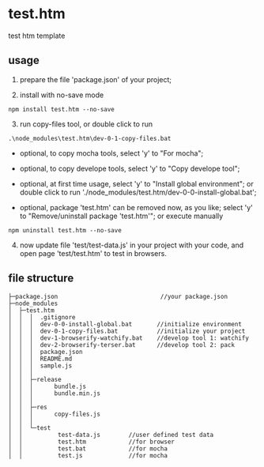 ﻿# test.htm
test htm template

## usage

1. prepare the file 'package.json' of your project;

2. install with no-save mode
```
npm install test.htm --no-save
```

3. run copy-files tool, or double click to run
```
.\node_modules\test.htm\dev-0-1-copy-files.bat
```

* optional, to copy mocha tools, select 'y' to "For mocha";

* optional, to copy develope tools, select 'y' to "Copy develope tool";

* optional, at first time usage, select 'y' to "Install global environment";
	or double click to run './node_modules/test.htm/dev-0-0-install-global.bat';

* optional, package 'test.htm' can be removed now, as you like; 
	select 'y' to "Remove/uninstall package 'test.htm'"; 
	or execute manually
```
npm uninstall test.htm --no-save
```

4. now update file 'test/test-data.js' in your project with your code,
	and open page 'test/test.htm' to test in browsers.


## file structure

```
├─package.json                             //your package.json
├─node_modules
│  ├─test.htm
│  │  │  .gitignore
│  │  │  dev-0-0-install-global.bat       //initialize environment
│  │  │  dev-0-1-copy-files.bat           //initialize your project
│  │  │  dev-1-browserify-watchify.bat    //develop tool 1: watchify
│  │  │  dev-2-browserify-terser.bat      //develop tool 2: pack
│  │  │  package.json
│  │  │  README.md
│  │  │  sample.js
│  │  │
│  │  ├─release
│  │  │      bundle.js
│  │  │      bundle.min.js
│  │  │
│  │  ├─res
│  │  │      copy-files.js
│  │  │
│  │  └─test
│  │          test-data.js        //user defined test data
│  │          test.htm            //for browser
│  │          test.bat            //for mocha
│  │          test.js             //for mocha
```
